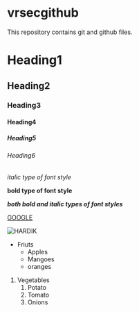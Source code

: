 # vrsecgithub
This repository contains git and github files.

# Heading1
## Heading2
### Heading3
#### Heading4
##### Heading5
###### Heading6

*italic type of font style*

**bold type of font style**

***both bold and italic types of font styles***

[GOOGLE](http://www.google.com)

![HARDIK](https://lh3.googleusercontent.com/evg8hy1Eb3ny8mjLscfthIS_OFV84moiQmRe8R03xCVkXCDGPpmBSVSDaAwk4FJAcX9_)

* Friuts
  * Apples
  * Mangoes
  * oranges

1. Vegetables
    1. Potato
    2. Tomato
    3. Onions
